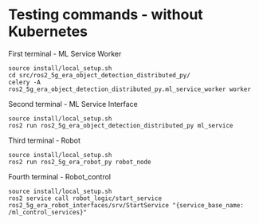# Testing commands - without Kubernetes

First terminal - ML Service Worker
```
source install/local_setup.sh
cd src/ros2_5g_era_object_detection_distributed_py/
celery -A ros2_5g_era_object_detection_distributed_py.ml_service_worker worker
```

Second terminal - ML Service Interface
```
source install/local_setup.sh
ros2 run ros2_5g_era_object_detection_distributed_py ml_service
```

Third terminal - Robot
```
source install/local_setup.sh
ros2 run ros2_5g_era_robot_py robot_node

```

Fourth terminal - Robot_control
```
source install/local_setup.sh
ros2 service call robot_logic/start_service ros2_5g_era_robot_interfaces/srv/StartService "{service_base_name: /ml_control_services}"
```
